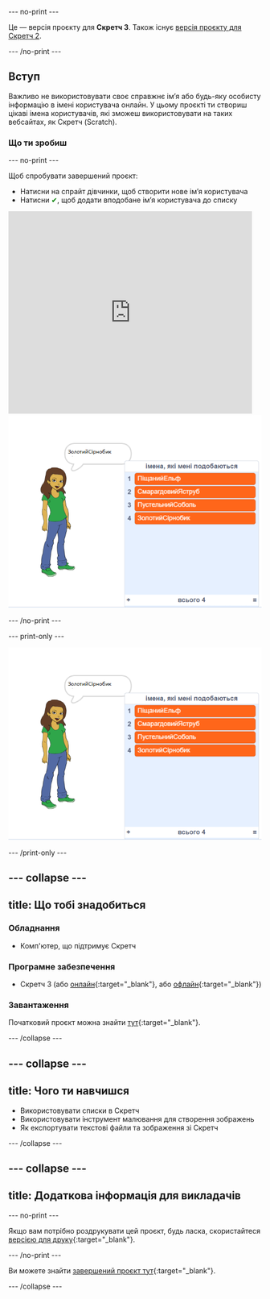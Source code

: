 --- no-print ---

Це — версія проєкту для **Скретч 3**. Також існує [версія проєкту для Скретч 2](https://projects.raspberrypi.org/uk-UA/projects/username-generator-scratch2).

--- /no-print ---

## Вступ

Важливо не використовувати своє справжнє ім’я або будь-яку особисту інформацію в імені користувача онлайн. У цьому проєкті ти створиш цікаві імена користувачів, які зможеш використовувати на таких вебсайтах, як Скретч (Scratch).

### Що ти зробиш

--- no-print ---

Щоб спробувати завершений проєкт:

- Натисни на спрайт дівчинки, щоб створити нове ім’я користувача
- Натисни <span style="color: green;">✔</span>, щоб додати вподобане ім’я користувача до списку

<div class="scratch-preview">
  <iframe allowtransparency="true" width="485" height="402" src="https://scratch.mit.edu/projects/embed/980500531/?autostart=false" frameborder="0" scrolling="no"></iframe>
  <img src="images/usernames-final.png">
</div>

--- /no-print ---

--- print-only ---

![завершений проєкт](images/usernames-final.png)

--- /print-only ---

--- collapse ---
---
title: Що тобі знадобиться
---

### Обладнання

- Комп'ютер, що підтримує Скретч

### Програмне забезпечення

- Скретч 3 (або [онлайн](https://rpf.io/scratchon){:target="_blank"}, або [офлайн](https://rpf.io/scratchoff){:target="_blank"})

### Завантаження

Початковий проєкт можна знайти [тут](https://rpf.io/p/uk-UA/username-generator-go){:target="_blank"}.

--- /collapse ---

--- collapse ---
---
title: Чого ти навчишся
---

- Використовувати списки в Скретч
- Використовувати інструмент малювання для створення зображень
- Як експортувати текстові файли та зображення зі Скретч

--- /collapse ---

--- collapse ---
---
title: Додаткова інформація для викладачів
---

--- no-print ---

Якщо вам потрібно роздрукувати цей проєкт, будь ласка, скористайтеся [версією для друку](https://projects.raspberrypi.org/uk-UA/projects/username-generator/print){:target="_blank"}.

--- /no-print ---

Ви можете знайти [завершений проєкт тут](https://rpf.io/p/uk-UA/username-generator-get){:target="_blank"}.

--- /collapse ---